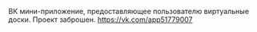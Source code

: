 ВК мини-приложение, предоставляющее пользователю виртуальные доски. 
Проект заброшен.
https://vk.com/app51779007
